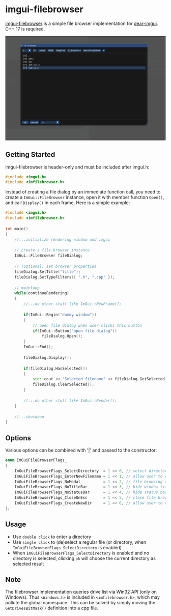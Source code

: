 # imgui-filebrowser

[imgui-filebrowser](https://github.com/AirGuanZ/imgui-filebrowser) is a simple file browser implementation for [dear-imgui](https://github.com/ocornut/imgui). C++ 17 is required.

![IMG](./screenshots/0.png)

## Getting Started

imgui-filebrowser is header-only and must be included after imgui.h:

```cpp
#include <imgui.h>
#include <imfilebrowser.h>
```

Instead of creating a file dialog by an immediate function call, you need to create a `ImGui::FileBrowser` instance, open it with member function `Open()`, and call `Display()` in each frame. Here is a simple example:

```cpp
#include <imgui.h>
#include <imfilebrowser.h>

int main()
{
    //...initialize rendering window and imgui
    
    // create a file browser instance
    ImGui::FileBrowser fileDialog;
    
    // (optional) set browser properties
    fileDialog.SetTitle("title");
    fileDialog.SetTypeFilters({ ".h", ".cpp" });
    
    // mainloop
    while(continueRendering)
    {
        //...do other stuff like ImGui::NewFrame();
        
        if(ImGui::Begin("dummy window"))
        {
            // open file dialog when user clicks this button
            if(ImGui::Button("open file dialog"))
                fileDialog.Open();
        }
        ImGui::End();
        
        fileDialog.Display();
        
        if(fileDialog.HasSelected())
        {
            std::cout << "Selected filename" << fileDialog.GetSelected().string() << std::endl;
            fileDialog.ClearSelected();
        }
        
        //...do other stuff like ImGui::Render();
    }
    
    //...shutdown
}
```

## Options

Various options can be combined with '|' and passed to the constructor:

```cpp
enum ImGuiFileBrowserFlags_
{
    ImGuiFileBrowserFlags_SelectDirectory  = 1 << 0, // select directory instead of regular file
    ImGuiFileBrowserFlags_EnterNewFilename = 1 << 1, // allow user to enter new filename when selecting regular file
    ImGuiFileBrowserFlags_NoModal          = 1 << 2, // file browsing window is modal by default. specify this to use a popup window
    ImGuiFileBrowserFlags_NoTitleBar       = 1 << 3, // hide window title bar
    ImGuiFileBrowserFlags_NoStatusBar      = 1 << 4, // hide status bar at the bottom of browsing window
    ImGuiFileBrowserFlags_CloseOnEsc       = 1 << 5, // close file browser when pressing 'ESC'
    ImGuiFileBrowserFlags_CreateNewDir     = 1 << 6, // allow user to create new directory
};
```

## Usage

* Use `double click` to enter a directory
* Use `single click` to (de)select a regular file (or directory, when `ImGuiFileBrowserFlags_SelectDirectory` is enabled)
*  When `ImGuiFileBrowserFlags_SelectDirectory` is enabled and no directory is selected, clicking `ok` will choose the current directory as selected result

## Note

The filebrowser implementation queries drive list via Win32 API (only on Windows). Thus `<Windows.h>` is included in `<imfilebrowser.h>`, which may pollute the global namespace. This can be solved by simply moving the `GetDrivesBitMask()` definition into a cpp file.

